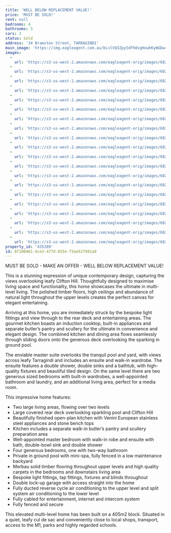 ```yaml
---
title: 'WELL BELOW REPLACEMENT VALUE!'
price: 'MUST BE SOLD!'
rent: null
bedrooms: 4
bathrooms: 3
cars: 2
status: Sold
address: '34 Bramston Street, TARRAGINDI'
main_image: 'https://img.eagleagent.com.au/bLvlVQ3ZpySdF9dvgHowhKyWGDw=/1280x854/smart/https://s3-us-west-2.amazonaws.com/eagleagent-orig/images/6822786/117405155-image-M.jpg'
images:
  -
    url: 'https://s3-us-west-2.amazonaws.com/eagleagent-orig/images/6822805/117405155-image-T.jpg'
  -
    url: 'https://s3-us-west-2.amazonaws.com/eagleagent-orig/images/6822804/117405155-image-S.jpg'
  -
    url: 'https://s3-us-west-2.amazonaws.com/eagleagent-orig/images/6822803/117405155-image-R.jpg'
  -
    url: 'https://s3-us-west-2.amazonaws.com/eagleagent-orig/images/6822802/117405155-image-Q.jpg'
  -
    url: 'https://s3-us-west-2.amazonaws.com/eagleagent-orig/images/6822801/117405155-image-P.jpg'
  -
    url: 'https://s3-us-west-2.amazonaws.com/eagleagent-orig/images/6822800/117405155-image-O.jpg'
  -
    url: 'https://s3-us-west-2.amazonaws.com/eagleagent-orig/images/6822799/117405155-image-N.jpg'
  -
    url: 'https://s3-us-west-2.amazonaws.com/eagleagent-orig/images/6822798/117405155-image-L.jpg'
  -
    url: 'https://s3-us-west-2.amazonaws.com/eagleagent-orig/images/6822797/117405155-image-K.jpg'
  -
    url: 'https://s3-us-west-2.amazonaws.com/eagleagent-orig/images/6822796/117405155-image-J.jpg'
  -
    url: 'https://s3-us-west-2.amazonaws.com/eagleagent-orig/images/6822795/117405155-image-I.jpg'
  -
    url: 'https://s3-us-west-2.amazonaws.com/eagleagent-orig/images/6822794/117405155-image-H.jpg'
  -
    url: 'https://s3-us-west-2.amazonaws.com/eagleagent-orig/images/6822793/117405155-image-G.jpg'
  -
    url: 'https://s3-us-west-2.amazonaws.com/eagleagent-orig/images/6822792/117405155-image-F.jpg'
  -
    url: 'https://s3-us-west-2.amazonaws.com/eagleagent-orig/images/6822791/117405155-image-E.jpg'
  -
    url: 'https://s3-us-west-2.amazonaws.com/eagleagent-orig/images/6822790/117405155-image-D.jpg'
  -
    url: 'https://s3-us-west-2.amazonaws.com/eagleagent-orig/images/6822789/117405155-image-C.jpg'
  -
    url: 'https://s3-us-west-2.amazonaws.com/eagleagent-orig/images/6822788/117405155-image-B.jpg'
  -
    url: 'https://s3-us-west-2.amazonaws.com/eagleagent-orig/images/6822787/117405155-image-A.jpg'
  -
    url: 'https://s3-us-west-2.amazonaws.com/eagleagent-orig/images/6822786/117405155-image-M.jpg'
property_id: '435289'
id: 6f100461-4ce3-477d-835e-f5ae52f491a9
---
```

MUST BE SOLD - MAKE AN OFFER - WELL BELOW REPLACEMENT VALUE!

This is a stunning expression of unique contemporary design, capturing the views overlooking leafy Clifton Hill. Thoughtfully designed to maximise living space and functionality, this home showcases the ultimate in multi-level living. The polished timber floors, high ceilings and abundance of natural light throughout the upper levels creates the perfect canvas for elegant entertaining.

Arriving at this home, you are immediately struck by the bespoke light fittings and view through to the rear deck and entertaining areas. The gourmet kitchen boasts an induction cooktop, built-in appliances and separate butler’s pantry and scullery for the ultimate in convenience and elegant design. The combined kitchen and dining area flows seamlessly through sliding doors onto the generous deck overlooking the sparking in ground pool.

The enviable master suite overlooks the tranquil pool and yard, with views across leafy Tarragindi and includes an ensuite and walk-in wardrobe. The ensuite features a double shower, double sinks and a bathtub, with high-quality fixtures and beautiful tiled design. On the same level there are two generous sized bedrooms with built-in wardrobes, a well-appointed bathroom and laundry, and an additional living area, perfect for a media room.

This impressive home features:
*  Two large living areas, flowing over two levels
*  Large covered rear deck overlooking sparkling pool and Clifton Hill
*  Beautifully finished open-plan kitchen with Venini European stainless steel appliances and stone bench tops
*  Kitchen includes a separate walk-in butler’s pantry and scullery preparation area
*  Well-appointed master bedroom with walk-in robe and ensuite with bath, double-bowl sink and double shower
*  Four generous bedrooms, one with two-way bathroom
*  Private in ground pool  with mini-spa, fully fenced in a low maintenance backyard
*  Merbau solid timber flooring throughout upper levels and high quality carpets in the bedrooms and downstairs living area
*  Bespoke light fittings, tap fittings, fixtures and blinds throughout
*  Double lock-up garage with access straight into the home
*  Fully ducted reverse cycle air conditioning to the upper level and split system air conditioning to the lower level
*  Fully cabled for entertainment, internet and intercom system
*  Fully fenced and secure

This elevated multi-level home has been built on a 405m2 block. Situated in a quiet, leafy cul de sac and conveniently close to local shops, transport, access to the M1, parks and highly regarded schools.